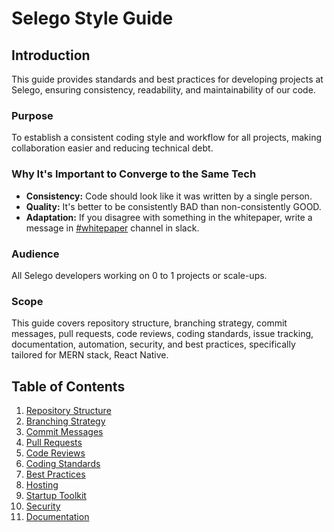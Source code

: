 # Selego Style Guide

## Introduction
This guide provides standards and best practices for developing projects at Selego, ensuring consistency, readability, and maintainability of our code.

### Purpose
To establish a consistent coding style and workflow for all projects, making collaboration easier and reducing technical debt.

### Why It's Important to Converge to the Same Tech
- **Consistency:** Code should look like it was written by a single person.
- **Quality:** It's better to be consistently BAD than non-consistently GOOD.
- **Adaptation:** If you disagree with something in the whitepaper, write a message in [#whitepaper](https://slack.com/app_redirect?channel=C06Q7TFKTV0) channel in slack. 

### Audience
All Selego developers working on 0 to 1 projects or scale-ups.

### Scope
This guide covers repository structure, branching strategy, commit messages, pull requests, code reviews, coding standards, issue tracking, documentation, automation, security, and best practices, specifically tailored for MERN stack, React Native. 

## Table of Contents
1. [Repository Structure](./repository-structure/)
2. [Branching Strategy](./branching-strategy/)
3. [Commit Messages](./commit-messages/)
4. [Pull Requests](./pull-requests/)
5. [Code Reviews](./code-reviews/)
6. [Coding Standards](./coding-standards/)
7. [Best Practices](./best-practices/)
8. [Hosting](./hosting/)
9. [Startup Toolkit](./startup-toolkit/)
10. [Security](./security/)
11. [Documentation](./documentation/)
